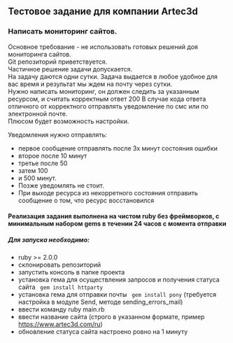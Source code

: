 ## Тестовое задание для компании Arteс3d 

### Написать мониторинг сайтов.
Основное требование - не использовать готовых решений доя мониторинга сайтов.  
Git репозиторий приветствуется.  
Частичное решение задачи допускается.  
На задачу даются одни сутки. Задача выдается в любое удобное для вас время и результат мы ждем на почту через сутки.  
Нужно написать мониторинг, он должен следить за указанным ресурсом, и считать корректным ответ 200
В случае кода ответа отличного от корректного отправлять уведомление по смс или по электронной почте.  
Плюсом будет возможность настройки.   

Уведомления нужно отправлять:  
- первое сообщение отправлять после 3х минут состояния ошибки  
- второе после 10 минут  
- третье после 50  
- затем 100  
- и 500 минут.  
- Позже уведомлять не стоит.  
- При выходе ресурса из некорретного состояния отправить сообщение о том, что ресурс восстановился

#### Реализация задания выполнена на чистом ruby без фреймворков, с минимальным набором gems в течении 24 часов с момента отправки   
##### Для запуска необходимо:
- ruby >= 2.0.0
- склонировать репозиторий  
- запустить консоль в папке проекта  
- установка гема для осуществления запросов и получения статуса сайта ``` gem install httparty```  
- установка гема для отправки почты ``` gem install pony```  (требуется настройка в модуле Send, методе sending_errors_mail) 
- ввести команду ruby main.rb  
- ввести название сайта (строго в указанном формате, пример https://www.artec3d.com/ru)  
- обновление статуса сайта настроено ровно на 1 минуту  
